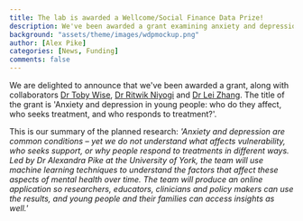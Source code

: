 ```yaml
---
title: The lab is awarded a Wellcome/Social Finance Data Prize!  
description: We've been awarded a grant examining anxiety and depression in young people
background: "assets/theme/images/wdpmockup.png"
author: [Alex Pike]
categories: [News, Funding]
comments: false
---
```

We are delighted to announce that we've been awarded a grant, along with collaborators <a href="https://tobywise.com/">Dr Toby Wise</a>, <a href="http://www.gatsby.ucl.ac.uk/~ritwik7/">Dr Ritwik Niyogi</a> and <a href="https://lei-zhang.net/">Dr Lei Zhang</a>. The title of the grant is 'Anxiety and depression in young people: who do they affect, who seeks treatment, and who responds to treatment?'. 

This is our summary of the planned research: *'Anxiety and depression are common conditions – yet we do not understand what affects vulnerability, who seeks support, or why people respond to treatments in different ways. Led by Dr Alexandra Pike at the University of York, the team will use machine learning techniques to understand the factors that affect these aspects of mental health over time. The team will produce an online application so researchers, educators, clinicians and policy makers can use the results, and young people and their families can access insights as well.'*